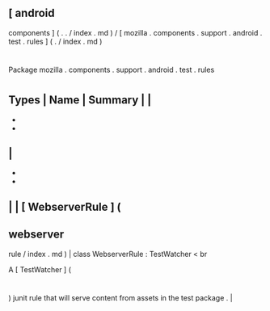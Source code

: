 [
android
-
components
]
(
.
.
/
index
.
md
)
/
[
mozilla
.
components
.
support
.
android
.
test
.
rules
]
(
.
/
index
.
md
)
#
#
Package
mozilla
.
components
.
support
.
android
.
test
.
rules
#
#
#
Types
|
Name
|
Summary
|
|
-
-
-
|
-
-
-
|
|
[
WebserverRule
]
(
-
webserver
-
rule
/
index
.
md
)
|
class
WebserverRule
:
TestWatcher
<
br
>
A
[
TestWatcher
]
(
#
)
junit
rule
that
will
serve
content
from
assets
in
the
test
package
.
|
